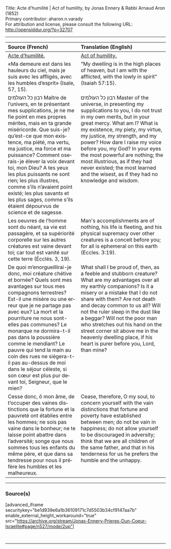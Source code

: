 <html>
<head></head>
<body>
Title: Acte d’humilité | Act of humility, by Jonas Ennery & Rabbi Arnaud Aron (1852)<br />
Primary contributor: aharon.n.varady<br />
For attribution and license, please consult the following URL: <a href="http://opensiddur.org/?p=32707">http://opensiddur.org/?p=32707</a>
<p />
<hr />

<table style="margin-left: auto;margin-right: auto;" class="draggable">
<thead><tr><th id="x" style="text-align: left;">Source (French)</th><th style="text-align: left;">Translation (English)</th></tr></thead>
<tbody>
<tr><td style="vertical-align:top;">
<div class="french"><span lang="fr">
<u>Acte d’humilité.</u>
</span></div></td>
 
<td style="vertical-align:top;">
<div class="english">
<u>Act of humility.</u>
</div></td></tr>


<tr><td style="vertical-align:top;">
<div class="french"><span lang="fr">
«Ma demeure est dans les hauleurs du ciel, 
mais je suis avec les affligés, avec les humbles d’esprit» <span class="citation">(Isaïe, 57, 15)</span>.
</span></div></td>
 
<td style="vertical-align:top;">
<div class="english">
"My dwelling is in the high places of heaven, 
but I am with the afflicted, with the lowly in spirit" <span class="citation">(Isaiah 57:15)</span>.
</div></td></tr>


<tr><td style="vertical-align:top;">
<div class="french"><span lang="fr">
<span class="hebrew">רבון כל העולמים</span> Maître de l’univers, en te présentant mes supplications, je ne me fie point en mes propres mérites, mais en ta grande miséricorde. Que suis-je? qu’est-ce que mon existence, ma piété, ma vertu, ma justice, ma force et ma puissance? Comment oserais-je élever la voix devant toi, mon Dieu? A tes yeux les plus puissants ne sont rien; les plus illustres, comme s’ils n’avaient point existé; les plus savants et les plus sages, comme s’ils étaient dépourvus de science et de sagesse.
</span></div></td>
 
<td style="vertical-align:top;">
<div class="english">
<span class="hebrew">רבון כל העולמים</span> Master of the universe, in presenting my supplications to you, I do not trust in my own merits, but in your great mercy. What am I? What is my existence, my piety, my virtue, my justice, my strength, and my power? How dare I raise my voice before you, my God? In your eyes the most powerful are nothing; the most illustrious, as if they had never existed; the most learned and the wisest, as if they had no knowledge and wisdom.
</div></td></tr>


<tr><td style="vertical-align:top;">
<div class="french"><span lang="fr">
Les oeuvres de l’homme sont du néant, sa vie est passagère, et sa supériorité corporelle sur les autres créatures est vaine devant toi; car tout est vanité sur cette terre <span class="citation">(Écclés. 3, 19)</span>.
</span></div></td>
 
<td style="vertical-align:top;">
<div class="english">
Man's accomplishments are of nothing, his life is fleeting, and his physical supremacy over other creatures is a conceit before you; for all is ephemeral on this earth <span class="citation">(Eccles. 3:19)</span>.
</div></td></tr>


<tr><td style="vertical-align:top;">
<div class="french"><span lang="fr">
De quoi m’enorgueillirai-je donc, moi créature chétive et bornée? Quels sont mes avantages sur tous mes compagnons terrestres? Est-il une misère ou une erreur que je ne partage pas avec eux? La mort et la pourriture ne nous sont-elles pas communes? Le monarque ne dormira-t-il pas dans la poussière comme le mendiant? Le pauvre qui tend la main au coin des rues ne siégera-t-il pas au-dessus de moi dans le séjour céleste, si son cœur est plus pur devant toi, Seigneur, que le mien?
</span></div></td>
 
<td style="vertical-align:top;">
<div class="english">
What shall I be proud of, then, as a feeble and stubborn creature? What are my advantages over all my earthly companions? Is it a misery or a mistake that I do not share with them? Are not death and decay common to us all? Will not the ruler sleep in the dust like a beggar? Will not the poor man who stretches out his hand on the street corner sit above me in the heavenly dwelling place, if his heart is purer before you, Lord, than mine?
</div></td></tr>


<tr><td style="vertical-align:top;">
<div class="french"><span lang="fr">
Cesse donc, ô mon âme, de t’occuper des vaines distinctions que la fortune et la pauvreté ont établies entre les hommes; ne sois pas vaine dans le bonheur; ne te laisse point abattre dans l’adversité; songe que nous sommes tous les enfants du même père, et que dans sa tendresse pour nous il préfère les humbles et les malheureux.
</span></div></td>
 
<td style="vertical-align:top;">
<div class="english">
Cease, therefore, O my soul, to concern yourself with the vain distinctions that fortune and poverty have established between men; do not be vain in happiness; do not allow yourself to be discouraged in adversity; think that we are all children of the same father, and that in his tenderness for us he prefers the humble and the unhappy.
</div></td></tr>
</tbody></table>

<hr />

<h3>Source(s)</h3>

[advanced_iframe securitykey="be1d939e6a1b36109171c7d5503b34cf9147aa7b" enable_external_height_workaround="true" src="https://archive.org/stream/Jonas-Ennery-Prieres-Dun-Coeur-Israelite#page/n527/mode/2up"]

&nbsp;

<hr />

&nbsp;
</body>
</html>